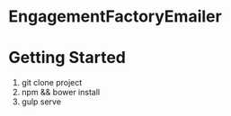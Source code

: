 # EngagementFactoryEmailer
Getting Started
=================
1. git clone project
2. npm && bower install
3. gulp serve
